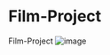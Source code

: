 # Film-Project
Film-Project
![image](https://user-images.githubusercontent.com/112661561/210829597-2afdeb67-ffa3-41a2-872a-8aa385f3edff.png)
